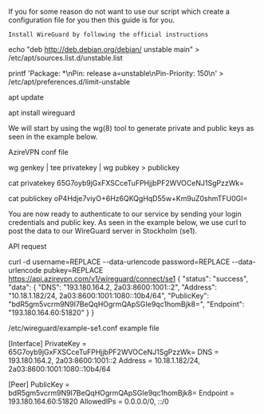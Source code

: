 If you for some reason do not want to use our script which create a configuration file for you then this guide is for you.

    Install WireGuard by following the official instructions

echo "deb http://deb.debian.org/debian/ unstable main" > /etc/apt/sources.list.d/unstable.list

printf 'Package: *\nPin: release a=unstable\nPin-Priority: 150\n' > /etc/apt/preferences.d/limit-unstable

apt update

apt install wireguard

We will start by using the wg(8) tool to generate private and public keys as seen in the example below.

AzireVPN conf file

wg genkey | tee privatekey | wg pubkey > publickey

cat privatekey
65G7oyb9jGxFXSCceTuFPHjjbPF2WVOCeNJ1SgPzzWk=

cat publickey
oP4Hdje7viyO+6Hz6QKQgHqD55w+Km9uZ0shmTFU0GI=

You are now ready to authenticate to our service by sending your login credentials and public key. As seen in the example below, we use curl to post the data to our WireGuard server in Stockholm (se1).

API request

curl -d username=REPLACE --data-urlencode password=REPLACE --data-urlencode pubkey=REPLACE https://api.azirevpn.com/v1/wireguard/connect/se1
{
    "status": "success",
    "data": {
        "DNS": "193.180.164.2, 2a03:8600:1001::2",
        "Address": "10.18.1.182/24, 2a03:8600:1001:1080::10b4/64",
        "PublicKey": "bdR5gm5vcrm9N9I7BeQqHOgrmQApSGIe9qc1homBjk8=",
        "Endpoint": "193.180.164.60:51820"
    }
}




/etc/wireguard/example-se1.conf example file

[Interface]
PrivateKey = 65G7oyb9jGxFXSCceTuFPHjjbPF2WVOCeNJ1SgPzzWk=
DNS = 193.180.164.2, 2a03:8600:1001::2
Address = 10.18.1.182/24, 2a03:8600:1001:1080::10b4/64

[Peer]
PublicKey = bdR5gm5vcrm9N9I7BeQqHOgrmQApSGIe9qc1homBjk8=
Endpoint = 193.180.164.60:51820
AllowedIPs = 0.0.0.0/0, ::/0

